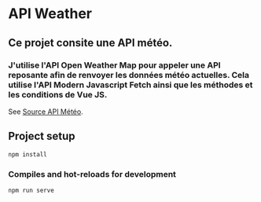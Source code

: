 # API Weather 

## Ce projet consite une API météo. 

### J'utilise l'API Open Weather Map pour appeler une API reposante afin de renvoyer les données météo actuelles. Cela utilise l'API Modern Javascript Fetch ainsi que les méthodes et les conditions de Vue JS.

See [Source API Météo](https://home.openweathermap.org/).

## Project setup
```
npm install
```

### Compiles and hot-reloads for development
```
npm run serve
```
